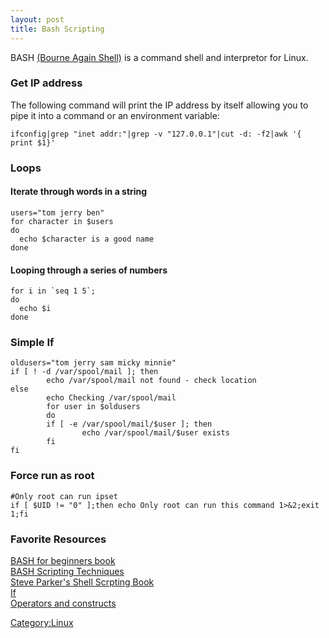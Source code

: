 ```yaml
---
layout: post 
title: Bash Scripting
---
```


BASH [(Bourne Again Shell)](http://www.gnu.org/software/bash/) is a
command shell and interpretor for Linux.

### Get IP address

The following command will print the IP address by itself allowing you
to pipe it into a command or an environment variable:

    ifconfig|grep "inet addr:"|grep -v "127.0.0.1"|cut -d: -f2|awk '{ print $1}'

### Loops

#### Iterate through words in a string

    users="tom jerry ben"
    for character in $users
    do
      echo $character is a good name
    done

#### Looping through a series of numbers

    for i in `seq 1 5`;
    do
      echo $i
    done

### Simple If

    oldusers="tom jerry sam micky minnie"
    if [ ! -d /var/spool/mail ]; then
            echo /var/spool/mail not found - check location
    else
            echo Checking /var/spool/mail
            for user in $oldusers
            do
            if [ -e /var/spool/mail/$user ]; then
                    echo /var/spool/mail/$user exists
            fi
    fi

### Force run as root

    #Only root can run ipset
    if [ $UID != "0" ];then echo Only root can run this command 1>&2;exit 1;fi

### Favorite Resources

[BASH for beginners
book](http://books.google.co.uk/books?hl=en&id=OztsPBFGhDIC&dq=BASH&printsec=frontcover&source=web&ots=p_MixNXpzD&sig=9y_nSRxEbj9jU4HJUMsAO7l-3Y0)\
[BASH Scripting
Techniques](http://www.thelinuxblog.com/bash-scripting-techniques/)\
[Steve Parker\'s Shell Scrpting
Book](http://steve-parker.org/sh/buy/shellscriptingbook-sample.pdf)\
[If](http://tldp.org/LDP/Bash-Beginners-Guide/html/sect_07_01.html)\
[Operators and constructs](http://tldp.org/LDP/abs/html/refcards.html)

[Category:Linux](Category:Linux "wikilink")
